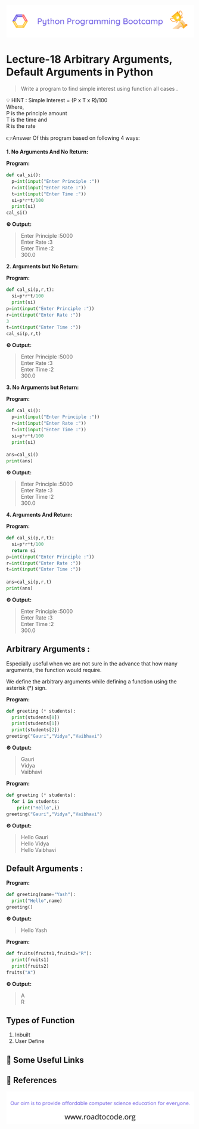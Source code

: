 <!-- HEADER -->
<p align="center">
  <img  src="./../assets/header.png" />
</p>

# Lecture-18 Arbitrary Arguments, Default Arguments in Python

>  Write a program to find simple interest using function all cases .

💡 HINT : Simple Interest = (P x T x R)/100  
           Where,    
              P is the principle amount    
              T is the time and   
              R is the rate  
 
👉Answer Of this program based on following 4 ways:

**1. No Arguments And No Return:**

**Program:**
```python
def cal_si():
  p=int(input("Enter Principle :"))
  r=int(input("Enter Rate :"))
  t=int(input("Enter Time :"))
  si=p*r*t/100
  print(si)
cal_si()
```
**⚙️ Output:**
>Enter Principle :5000    
Enter Rate :3   
Enter Time :2   
300.0

**2. Arguments but No Return:**

**Program:**
```python
def cal_si(p,r,t):
  si=p*r*t/100
  print(si)
p=int(input("Enter Principle :"))
r=int(input("Enter Rate :"))
3
t=int(input("Enter Time :"))
cal_si(p,r,t)
```

**⚙️ Output:**
>Enter Principle :5000   
Enter Rate :3   
Enter Time :2   
300.0  

**3. No Arguments but Return:**

**Program:**
```python
def cal_si():
  p=int(input("Enter Principle :"))
  r=int(input("Enter Rate :"))
  t=int(input("Enter Time :"))
  si=p*r*t/100
  print(si)

ans=cal_si()
print(ans)
```
**⚙️ Output:**
>Enter Principle :5000   
Enter Rate :3   
Enter Time :2   
300.0  

**4. Arguments And Return:**

**Program:**
```python
def cal_si(p,r,t):
  si=p*r*t/100
  return si
p=int(input("Enter Principle :"))
r=int(input("Enter Rate :"))
t=int(input("Enter Time :"))

ans=cal_si(p,r,t)
print(ans)
```

**⚙️ Output:**
>Enter Principle :5000   
Enter Rate :3   
Enter Time :2   
300.0 

## Arbitrary Arguments :

Especially useful when we are not sure in the advance that how many arguments, the function would require.

We define the arbitrary arguments while defining a function using the asterisk (*) sign.

**Program:**
```python
def greeting (* students):
  print(students[0])
  print(students[1])
  print(students[2])
greeting("Gauri","Vidya","Vaibhavi")
```

**⚙️ Output:**
>Gauri  
Vidya  
Vaibhavi

**Program:**
```python
def greeting (* students):
  for i in students:
    print("Hello",i)
greeting("Gauri","Vidya","Vaibhavi")
```
**⚙️ Output:**
>Hello Gauri   
Hello Vidya   
Hello Vaibhavi  

## Default Arguments :

**Program:**
```python
def greeting(name="Yash"):
  print("Hello",name)
greeting()
```
**⚙️ Output:**
>Hello Yash

**Program:**
```python
def fruits(fruits1,fruits2="R"):
  print(fruits1)
  print(fruits2)
fruits("A")
```

**⚙️ Output:**
>A    
R

## Types of Function 
1. Inbuilt
2. User Define

## 🔗 Some Useful Links

## 📖 References


<!-- FOOTER -->
<p align="center">
  <img  src="./../assets/footer.png" />
</p>